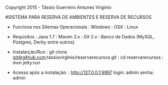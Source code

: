 Copyright 2015 - Tássio Guerreiro Antunes Virgínio

#SISTEMA PARA RESERVA DE AMBIENTES E RESERVA DE RECURSOS

- Funciona nos Sitemas Operacionais
: Windows
: OSX
: Linux

- Requisitos
: Java 1.7
: Maven 3.x
: Git 2.x
: Banco de Dados (MySQL, Postgres, Derby entre outros)

- Instalarção/Run
: git clone git@github.com:tassiovirginio/reservarecursos.git
: cd reservarecursos
: mvn jetty:run

- Acesso após a instalação:
: http://127.0.0.1:9997
login: admin
senha: admin
